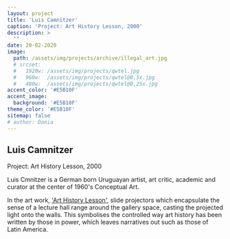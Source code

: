 ```yaml
---
layout: project
title: 'Luis Camnitzer'
caption: 'Project: Art History Lesson, 2000'
description: >
  ''
date: 20-02-2020
image: 
  path: /assets/img/projects/archive/illegal_art.jpg
  # srcset: 
  #   1920w: /assets/img/projects/qwtel.jpg
  #   960w:  /assets/img/projects/qwtel@0,5x.jpg
  #   480w:  /assets/img/projects/qwtel@0,25x.jpg
accent_color: '#E5B10F'
accent_image:
  background: '#E5B10F'
theme_color: '#E5B10F'
sitemap: false
# author: Dania
---
```

## Luis Camnitzer

Project: Art History Lesson, 2000

Luis Cmnitzer is a German born Uruguayan artist, art critic, academic and curator at the center of 1960's Conceptual Art.

In the art work, ['Art History Lesson'](https://www.guggenheim.org/artwork/33084), slide projectors which encapsulate the sense of a lecture hall range around the gallery space, casting the projected light onto the walls. This symbolises the controlled way art history has been written by those in power, which leaves narratives out such as those of Latin America.
